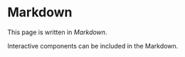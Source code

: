 <script setup>
import Counter from '#/components/Counter.vue'
</script>
<script>
export const documentProps = {
  title: 'Some Markdown Page'
}
</script>

# Markdown

This page is written in _Markdown_.

Interactive components can be included in the Markdown. <Counter/>

